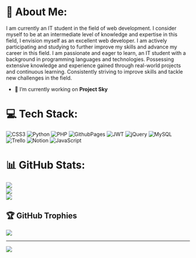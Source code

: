 # 💫 About Me:
I am currently an IT student in the field of web development. I consider myself to be at an intermediate level of knowledge and expertise in this field, I envision myself as an excellent web developer. I am actively participating and studying to further improve my skills and advance my career in this field. I am passionate and eager to learn, an IT student with a background in programming languages and technologies. Possessing extensive knowledge and experience gained through real-world projects and continuous learning. Consistently striving to improve skills and tackle new challenges in the field.


- 🔭 I’m currently working on **Project Sky**

# 💻 Tech Stack:
![CSS3](https://img.shields.io/badge/css3-%231572B6.svg?style=for-the-badge&logo=css3&logoColor=white) ![Python](https://img.shields.io/badge/python-3670A0?style=for-the-badge&logo=python&logoColor=ffdd54) ![PHP](https://img.shields.io/badge/php-%23777BB4.svg?style=for-the-badge&logo=php&logoColor=white) ![GithubPages](https://img.shields.io/badge/github%20pages-121013?style=for-the-badge&logo=github&logoColor=white) ![JWT](https://img.shields.io/badge/JWT-black?style=for-the-badge&logo=JSON%20web%20tokens) ![jQuery](https://img.shields.io/badge/jquery-%230769AD.svg?style=for-the-badge&logo=jquery&logoColor=white)  ![MySQL](https://img.shields.io/badge/mysql-%2300000f.svg?style=for-the-badge&logo=mysql&logoColor=white)  ![Trello](https://img.shields.io/badge/Trello-%23026AA7.svg?style=for-the-badge&logo=Trello&logoColor=white) ![Notion](https://img.shields.io/badge/Notion-%23000000.svg?style=for-the-badge&logo=notion&logoColor=white) ![JavaScript](https://img.shields.io/badge/javascript-%23323330.svg?style=for-the-badge&logo=javascript&logoColor=%23F7DF1E)
# 📊 GitHub Stats:
![](https://github-readme-stats.vercel.app/api?username=bitress&theme=dracula&hide_border=false&include_all_commits=false&count_private=false)<br/>
![](https://github-readme-streak-stats.herokuapp.com/?user=bitress&theme=dracula&hide_border=false)<br/>
![](https://github-readme-stats.vercel.app/api/top-langs/?username=bitress&theme=dracula&hide_border=false&include_all_commits=false&count_private=false&layout=compact)

## 🏆 GitHub Trophies
![](https://github-profile-trophy.vercel.app/?username=bitress&theme=radical&no-frame=false&no-bg=true&margin-w=4)


---
[![](https://visitcount.itsvg.in/api?id=bitress&icon=0&color=0)](https://visitcount.itsvg.in)

<!-- Proudly created with GPRM ( https://gprm.itsvg.in ) -->
